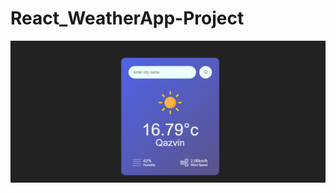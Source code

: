 # React_WeatherApp-Project

![Alt text](./weather-app/src/components/Assests/weather-app_project-overview.gif)